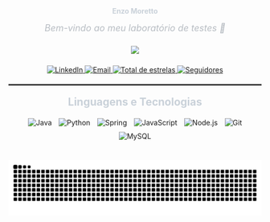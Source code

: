 <div align="center">
  <!-- Título principal aumentado -->
  <div style="color:#c9d1d9; font-size: 50; font-weight: bold; margin-bottom: 15px;">
    Enzo Moretto
  </div>

  <!-- Subtítulo em itálico com menor opacidade -->
  <p style="color:#8b949e; font-style: italic; font-size: 18px; opacity: 0.6; margin: 0 0 25px 0;">
    Bem-vindo ao meu laboratório de testes 🧪
  </p>

  <!-- Typing SVG estilo terminal -->
  <a href="https://github.com/DenverCoder1/readme-typing-svg">
    <img src="https://readme-typing-svg.demolab.com/?lines=Desenvolvedor%20Backend&font=Fira%20Code&center=true&width=440&height=45&color=c9d1d9&vCenter=true&pause=1000&size=22&back=true" />
  </a>

  <!-- Links sociais -->
  <p style="margin-top: 20px;">
    <a href="https://www.linkedin.com/in/enzomorettoo/">
      <img alt="LinkedIn" title="Conecte-se comigo no LinkedIn" src="https://custom-icon-badges.demolab.com/badge/LinkedIn-Connect-blue?logo=linkedin&logoColor=white&style=for-the-badge" />
    </a>
    <a href="mailto:enzomoretto2006@gmail.com">
      <img alt="Email" title="Envie um email" src="https://custom-icon-badges.demolab.com/badge/Email-enzomoretto2006@gmail.com-blue?logo=gmail&logoColor=white&style=for-the-badge&labelColor=0D47A1" />
    </a>
    <a href="https://github.com/Moreettoo?tab=repositories&sort=stargazers">
      <img alt="Total de estrelas" title="Total de estrelas GitHub" src="https://custom-icon-badges.demolab.com/github/stars/Moreettoo?color=55960c&style=for-the-badge&labelColor=488207&logo=star&label=estrelas" />
    </a>
    <a href="https://github.com/Moreettoo?tab=followers">
      <img alt="Seguidores" title="Me siga no GitHub" src="https://custom-icon-badges.demolab.com/github/followers/Moreettoo?color=236ad3&labelColor=1155ba&style=for-the-badge&logo=github&label=Seguidores&logoColor=white" />
    </a>
  </p>

  <hr style="margin: 20px 0; border: 0.5px solid #444"/>

  <!-- Seção Linguagens -->
  <div style="color:#c9d1d9; font-size:1.5em; font-weight:bold; margin-bottom: 15px;">
    Linguagens e Tecnologias
  </div>

  <!-- Espaçamento extra entre título e imagens -->
  <p style="margin-top: 15px;">
    <img alt="Java" title="Java" width="40px" style="margin:5px" src="https://cdn.jsdelivr.net/gh/devicons/devicon@latest/icons/java/java-original.svg"/>
    <img alt="Python" title="Python" width="40px" style="margin:5px" src="https://cdn.jsdelivr.net/gh/devicons/devicon@latest/icons/python/python-original.svg"/>
    <img alt="Spring" title="Spring" width="40px" style="margin:5px" src="https://cdn.jsdelivr.net/gh/devicons/devicon@latest/icons/spring/spring-original.svg"/>
    <img alt="JavaScript" title="JavaScript" width="40px" style="margin:5px" src="https://cdn.jsdelivr.net/gh/devicons/devicon@latest/icons/javascript/javascript-original.svg"/>
    <img alt="Node.js" title="Node.js" width="40px" style="margin:5px" src="https://cdn.jsdelivr.net/gh/devicons/devicon@latest/icons/nodejs/nodejs-original.svg"/>
    <img alt="Git" title="Git" width="40px" style="margin:5px" src="https://cdn.jsdelivr.net/gh/devicons/devicon@latest/icons/git/git-original.svg"/>
    <img alt="MySQL" title="MySQL" width="40px" style="margin:5px" src="https://cdn.jsdelivr.net/gh/devicons/devicon@latest/icons/mysql/mysql-original.svg"/>
  </p>

  <!-- Github contribution grid -->
  <picture>
    <source media="(prefers-color-scheme: dark)" srcset="https://raw.githubusercontent.com/fabiuladorafael/fabiuladorafael/output/github-contribution-grid-snake-dark.svg">
    <source media="(prefers-color-scheme: light)" srcset="https://raw.githubusercontent.com/fabiuladorafael/fabiuladorafael/output/github-contribution-grid-snake-dark.svg">
    <img alt="github contribution grid snake animation" src="https://raw.githubusercontent.com/fabiuladorafael/fabiuladorafael/output/github-contribution-grid-snake.svg" style="margin-top: 20px;">
  </picture>
</div>
